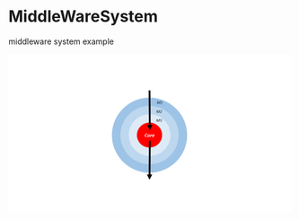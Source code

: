 # MiddleWareSystem
middleware system example

![middleware system describe](https://github.com/kavehkm/MiddleWareSystem/blob/main/middleware_system_image.png?raw=true)

